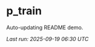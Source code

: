 # p_train

Auto-updating README demo.

<!--START_SECTION:status-->
_Last run: 2025-09-19 06:30 UTC_
<!--END_SECTION:status-->











































































































































































































































































































































































































































































































































































































































































































